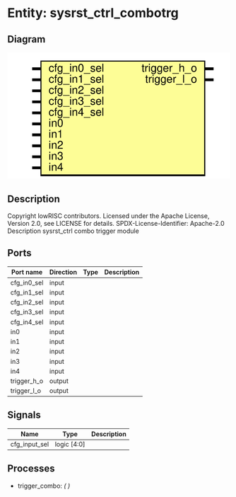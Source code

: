 # Entity: sysrst_ctrl_combotrg
## Diagram
![Diagram](sysrst_ctrl_combotrg.svg "Diagram")
## Description
Copyright lowRISC contributors.
 Licensed under the Apache License, Version 2.0, see LICENSE for details.
 SPDX-License-Identifier: Apache-2.0
 Description sysrst_ctrl combo trigger  module
 
## Ports
| Port name   | Direction | Type | Description |
| ----------- | --------- | ---- | ----------- |
| cfg_in0_sel | input     |      |             |
| cfg_in1_sel | input     |      |             |
| cfg_in2_sel | input     |      |             |
| cfg_in3_sel | input     |      |             |
| cfg_in4_sel | input     |      |             |
| in0         | input     |      |             |
| in1         | input     |      |             |
| in2         | input     |      |             |
| in3         | input     |      |             |
| in4         | input     |      |             |
| trigger_h_o | output    |      |             |
| trigger_l_o | output    |      |             |
## Signals
| Name          | Type        | Description |
| ------------- | ----------- | ----------- |
| cfg_input_sel | logic [4:0] |             |
## Processes
- trigger_combo: _(  )_

